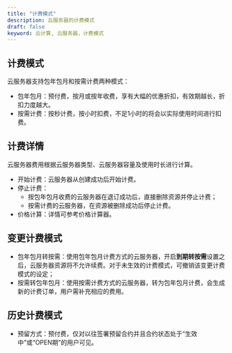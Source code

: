 ```yaml
---
title: "计费模式"
description: 云服务器的计费模式
draft: false
keyword: 云计算, 云服务器，计费模式
---
```


## 计费模式

云服务器支持包年包月和按需计费两种模式：

- 包年包月：预付费，按月或按年收费，享有大幅的优惠折扣，有效期越长，折扣力度越大。
- 按需计费：按秒计费，按小时扣费，不足1小时的将会以实际使用时间进行扣费。

## 计费详情

云服务器费用根据云服务器类型、云服务器容量及使用时长进行计算。

- 开始计费：云服务器从创建成功后开始计费。
- 停止计费：
  - 按包年包月收费的云服务器在退订成功后，直接删除资源并停止计费；
  - 按需计费的云服务器，在资源被删除成功后停止计费。
- 价格计算：详情可参考价格计算器。

## 变更计费模式

- 包年包月转按需：使用包年包月计费方式的云服务器，开启**到期转按需**设置之后，云服务器资源将不允许续费。对于未生效的计费模式，可撤销该变更计费模式的设定；
- 按需转包年包月：使用按需计费方式的云服务器，转为包年包月计费，会生成新的计费订单，用户需补充相应的费用。

## 历史计费模式

- 预留方式：预付费，仅对以往签署预留合约并且合约状态处于“生效中”或“OPEN期”的用户可见。